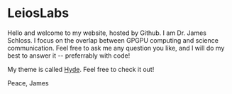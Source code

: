# LeiosLabs

Hello and welcome to my website, hosted by Github.
I am Dr. James Schloss.
I focus on the overlap between GPGPU computing and science communication.
Feel free to ask me any question you like, and I will do my best to answer it -- preferrably with code! 

My theme is called [Hyde](https://github.com/poole/hyde). Feel free to check it out!

Peace,
James
